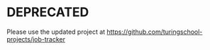 # DEPRECATED

Please use the updated project at https://github.com/turingschool-projects/job-tracker
